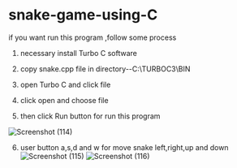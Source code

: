# snake-game-using-C
if you want run this program ,follow some process

1. necessary install Turbo C software

2. copy snake.cpp file in directory--C:\TURBOC3\BIN

3. open Turbo C and click file 
4. click open and choose file 
5. then click Run button for run this program


![Screenshot (114)](https://user-images.githubusercontent.com/92147303/166159738-8ca68918-eb09-4be1-988e-76a5169c0fc7.png)


6. user button a,s,d and w for move snake left,right,up and down
![Screenshot (115)](https://user-images.githubusercontent.com/92147303/166159741-ca418509-c0d7-4862-903c-87d87ee15898.png)
![Screenshot (116)](https://user-images.githubusercontent.com/92147303/166159742-0d2ccb33-61a8-4bc2-8f49-42195124254e.png)
